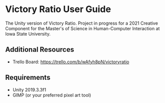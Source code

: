 # Victory Ratio User Guide
The Unity version of Victory Ratio. Project in progress for a 2021 Creative Component for the Master's of Science in Human-Computer Interaction at Iowa State University.

## Additional Resources
 * Trello Board: https://trello.com/b/wAfyh8pN/victoryratio

## Requirements
 * Unity 2019.3.3f1
 * GIMP (or your preferred pixel art tool)
